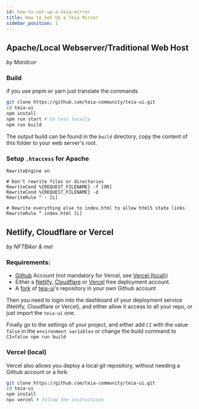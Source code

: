 ```yaml
---
id: how-to-set-up-a-teia-mirror
title: How to Set Up a Teia Mirror
sidebar_position: 1
---
```


## Apache/Local Webserver/Traditional Web Host

_by Manitcor_

### Build
if you use pnpm or yarn just translate the commands

```bash
git clone https://github.com/teia-community/teia-ui.git
cd teia-ui
npm install
npm run start # to test locally 
npm run build
```
The output build can be found in the `build` directory, copy the content of this folder to your web server's root.

### Setup `.htaccess` for Apache

```htaccess
RewriteEngine on

# Don't rewrite files or directories
RewriteCond %{REQUEST_FILENAME} -f [OR]
RewriteCond %{REQUEST_FILENAME} -d
RewriteRule ^ - [L]

# Rewrite everything else to index.html to allow html5 state links
RewriteRule ^ index.html [L]
```

## Netlify, Cloudflare or Vercel

_by NFTBiker & mel_


### Requirements:

- [Github](https://github.com/) Account (not mandatory for Vercel, see [Vercel (local)](#Vercel))
- Either a [Netlify](https://www.netlify.com/), [Cloudflare](https://www.cloudflare.com) or [Vercel](https://vercel.com/) free deployment account.
- A [fork](https://docs.github.com/en/get-started/quickstart/fork-a-repo) of [teia-ui](https://github.com/teia-community/teia-ui)'s repository in your own Github account

Then you need to login into the dashboard of your deployment service (Netlify, Cloudflare or Vercel), and either allow it access to all your repo, or just import the `teia-ui` one.

Finally go to the settings of your project, and either add `CI` with the value `false` in the `environment variables` or change the build command to `CI=false npm run build`

### Vercel (local)

Vercel also allows you deploy a local git repository, without needing a Github account or a fork:

```bash 
git clone https://github.com/teia-community/teia-ui.git
cd teia-ui
npm install
npx vercel # follow the instructions
```
